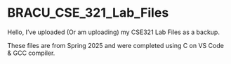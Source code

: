 # BRACU_CSE_321_Lab_Files

Hello, I’ve uploaded (Or am uploading) my CSE321 Lab Files as a backup.

These files are from Spring 2025 and were completed using C on VS Code & GCC compiler.
